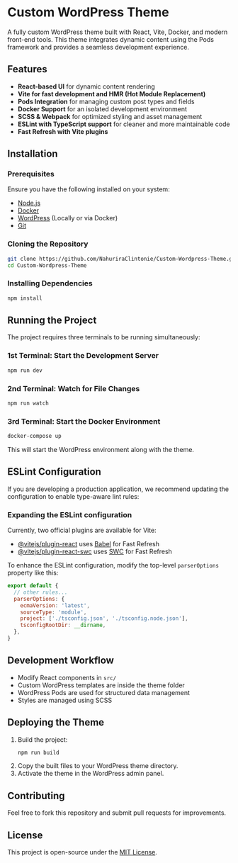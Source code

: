 # Custom WordPress Theme

A fully custom WordPress theme built with React, Vite, Docker, and modern front-end tools. This theme integrates dynamic content using the Pods framework and provides a seamless development experience.

## Features
- **React-based UI** for dynamic content rendering
- **Vite for fast development and HMR (Hot Module Replacement)**
- **Pods Integration** for managing custom post types and fields
- **Docker Support** for an isolated development environment
- **SCSS & Webpack** for optimized styling and asset management
- **ESLint with TypeScript support** for cleaner and more maintainable code
- **Fast Refresh with Vite plugins**

## Installation

### Prerequisites
Ensure you have the following installed on your system:
- [Node.js](https://nodejs.org/)
- [Docker](https://www.docker.com/)
- [WordPress](https://wordpress.org/) (Locally or via Docker)
- [Git](https://git-scm.com/)

### Cloning the Repository
```sh
git clone https://github.com/NahuriraClintonie/Custom-Wordpress-Theme.git
cd Custom-Wordpress-Theme
```

### Installing Dependencies
```sh
npm install
```

## Running the Project
The project requires three terminals to be running simultaneously:

### 1st Terminal: Start the Development Server
```sh
npm run dev
```

### 2nd Terminal: Watch for File Changes
```sh
npm run watch
```

### 3rd Terminal: Start the Docker Environment
```sh
docker-compose up
```

This will start the WordPress environment along with the theme.

## ESLint Configuration

If you are developing a production application, we recommend updating the configuration to enable type-aware lint rules:

### Expanding the ESLint configuration

Currently, two official plugins are available for Vite:

- [@vitejs/plugin-react](https://github.com/vitejs/vite-plugin-react/blob/main/packages/plugin-react/README.md) uses [Babel](https://babeljs.io/) for Fast Refresh
- [@vitejs/plugin-react-swc](https://github.com/vitejs/vite-plugin-react-swc) uses [SWC](https://swc.rs/) for Fast Refresh

To enhance the ESLint configuration, modify the top-level `parserOptions` property like this:

```js
export default {
  // other rules...
  parserOptions: {
    ecmaVersion: 'latest',
    sourceType: 'module',
    project: ['./tsconfig.json', './tsconfig.node.json'],
    tsconfigRootDir: __dirname,
  },
}
```

## Development Workflow
- Modify React components in `src/`
- Custom WordPress templates are inside the theme folder
- WordPress Pods are used for structured data management
- Styles are managed using SCSS

## Deploying the Theme
1. Build the project:
   ```sh
   npm run build
   ```
2. Copy the built files to your WordPress theme directory.
3. Activate the theme in the WordPress admin panel.

## Contributing
Feel free to fork this repository and submit pull requests for improvements.

## License
This project is open-source under the [MIT License](LICENSE).

